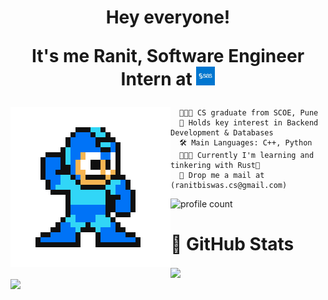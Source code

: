 
<h1 align="center">
  Hey everyone!<br>
  <p>It's me Ranit, Software Engineer Intern at <img src="./media/sas-glyph.jpg" width=30 /></p>
  <img src="./media/ranit-hero.gif" align="left" />
</h1>

```
  👨🏻‍🎓 CS graduate from SCOE, Pune
  🚀 Holds key interest in Backend Development & Databases
  🛠️ Main Languages: C++, Python
  🧑🏻‍💻 Currently I'm learning and tinkering with Rust🦀
  📧 Drop me a mail at (ranitbiswas.cs@gmail.com)
```
![profile count](https://komarev.com/ghpvc/?username=RhoNit&color=green)
<br>

<h1 align="left">👀 GitHub Stats</h1>
  <a href="https://github.com/RhoNit"><img align="center" src="https://github-readme-stats.vercel.app/api?username=RhoNit&theme=radical&title_color=0017ff"></a> <br>
  <a href="https://github.com/RhoNit"><img align="center" src="http://github-readme-streak-stats.herokuapp.com/?user=RhoNit&theme=radical&date_format=M%20j%5B%2C%20Y%5D&ring=0017ff&fire=0017ff&sideNums=0017ff"></a>


